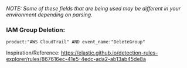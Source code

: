 _NOTE: Some of these fields that are being used may be different in your environment depending on parsing._ 

### IAM Group Deletion: 
`product:"AWS CloudTrail" AND event_name:"DeleteGroup"`

Inspiration/Reference: https://elastic.github.io/detection-rules-explorer/rules/867616ec-41e5-4edc-ada2-ab13ab45de8a
